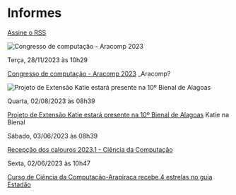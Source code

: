 


Informes
========






[Assine o RSS](informes/informes/rss.html) 

















![Congresso de computação - Aracomp 2023](informes/aracomp-2023/%40%40images/9d3461c1-7f85-414d-9888-192ff12d77c1.png "Congresso de computação - Aracomp 2023")




 Terça,
 28/11/2023 às
 10h29
 
[Congresso de computação - Aracomp 2023](informes/aracomp-2023.html)
\_Aracomp?







![Projeto de Extensão Katie estará presente na 10º Bienal de Alagoas](informes/katie-na-bienal/%40%40images/c62d4077-d9b4-4dd1-9782-3ef65b1b34fd.jpg "Projeto de Extensão Katie estará presente na 10º Bienal de Alagoas")




 Quarta,
 02/08/2023 às
 08h39
 
[Projeto de Extensão Katie estará presente na 10º Bienal de Alagoas](informes/katie-na-bienal.html)
Katie na Bienal












 Sábado,
 03/06/2023 às
 08h39
 
[Recepção dos calouros 2023.1 - Ciência da Computação](informes/recepcao-dos-calouros-2023-1-ciencia-da-computacao.html)










 Sexta,
 02/06/2023 às
 10h47
 
[Curso de Ciência da Computação-Arapiraca recebe 4 estrelas no guia Estadão](informes/curso-de-ciencia-da-computacao-em-arapiraca-recebe-4-estrela-no-guia-estadao.html)











